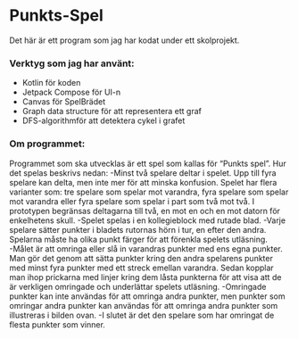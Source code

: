 # Punkts-Spel

Det här är ett program som jag har kodat under ett skolprojekt.

### Verktyg som jag har använt:
- Kotlin för koden
- Jetpack Compose för UI-n
- Canvas för SpelBrädet
- Graph data structure för att representera ett graf
- DFS-algorithmför att detektera cykel i grafet

### Om programmet:
Programmet som ska utvecklas är ett spel som kallas för “Punkts spel”. Hur det spelas beskrivs nedan:
-Minst två spelare deltar i spelet. Upp till fyra spelare kan delta, men inte mer för att minska konfusion. 
 Spelet har flera varianter som: tre spelare som spelar mot varandra, fyra spelare som spelar mot varandra 
 eller fyra spelare som spelar i part som två mot två. I prototypen begränsas deltagarna till två, 
 en mot en och en mot datorn för enkelhetens skull. 
-Spelet spelas i en kollegieblock med rutade blad. 
-Varje spelare sätter punkter i bladets rutornas hörn i tur, en efter den andra. 
 Spelarna måste ha olika punkt färger för att förenkla spelets utläsning.  
 -Målet är att omringa eller slå in varandras punkter med ens egna punkter. 
 Man gör det genom att sätta punkter kring den andra spelarens punkter med minst fyra punkter med ett streck emellan varandra. 
 Sedan kopplar man ihop prickarna med linjer kring  dem låsta punkterna för att visa att de är verkligen omringade och underlättar spelets utläsning.
-Omringade punkter kan inte användas för att omringa andra punkter, men punkter som omringar andra punkter kan användas för att omringa andra punkter som illustreras i bilden ovan. 
-I slutet är det den spelare som har omringat de flesta punkter som vinner.

